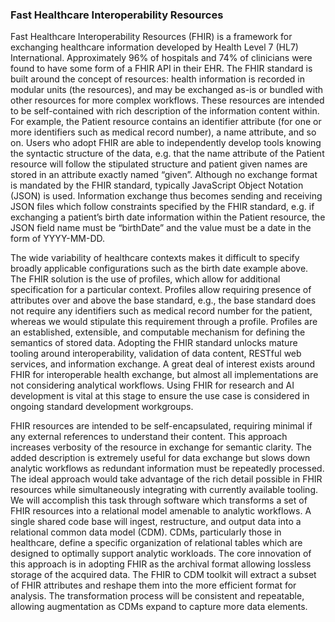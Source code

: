 ### Fast Healthcare Interoperability Resources

Fast Healthcare Interoperability Resources (FHIR) is a framework for exchanging healthcare information developed by Health Level 7 (HL7) International. Approximately 96% of hospitals and 74% of clinicians were found to have some form of a FHIR API in their EHR. The FHIR standard is built around the concept of resources: health information is recorded in modular units (the resources), and may be exchanged as-is or bundled with other resources for more complex workflows. These resources are intended to be self-contained with rich description of the information content within. For example, the Patient resource contains an identifier attribute (for one or more identifiers such as medical record number), a name attribute, and so on. Users who adopt FHIR are able to independently develop tools knowing the syntactic structure of the data, e.g. that the name attribute of the Patient resource will follow the stipulated structure and patient given names are stored in an attribute exactly named “given”. Although no exchange format is mandated by the FHIR standard, typically JavaScript Object Notation (JSON) is used. Information exchange thus becomes sending and receiving JSON files which follow constraints specified by the FHIR standard, e.g. if exchanging a patient’s birth date information within the Patient resource, the JSON field name must be “birthDate” and the value must be a date in the form of YYYY-MM-DD.

The wide variability of healthcare contexts makes it difficult to specify broadly applicable configurations such as the birth date example above. The FHIR solution is the use of profiles, which allow for additional specification for a particular context. Profiles allow requiring presence of attributes over and above the base standard, e.g., the base standard does not require any identifiers such as medical record number for the patient, whereas we would stipulate this requirement through a profile. Profiles are an established, extensible, and computable mechanism for defining the semantics of stored data. Adopting the FHIR standard unlocks mature tooling around interoperability, validation of data content, RESTful web services, and information exchange. A great deal of interest exists around FHIR for interoperable health exchange, but almost all implementations are not considering analytical workflows. Using FHIR for research and AI development is vital at this stage to ensure the use case is considered in ongoing standard development workgroups.

FHIR resources are intended to be self-encapsulated, requiring minimal if any external references to understand their content. This approach increases verbosity of the resource in exchange for semantic clarity. The added description is extremely useful for data exchange but slows down analytic workflows as redundant information must be repeatedly processed. The ideal approach would take advantage of the rich detail possible in FHIR resources while simultaneously integrating with currently available tooling. We will accomplish this task through software which transforms a set of FHIR resources into a relational model amenable to analytic workflows. A single shared code base will ingest, restructure, and output data into a relational common data model (CDM). CDMs, particularly those in healthcare, define a specific organization of relational tables which are designed to optimally support analytic workloads. The core innovation of this approach is in adopting FHIR as the archival format allowing lossless storage of the acquired data. The FHIR to CDM toolkit will extract a subset of FHIR attributes and reshape them into the more efficient format for analysis. The transformation process will be consistent and repeatable, allowing augmentation as CDMs expand to capture more data elements.